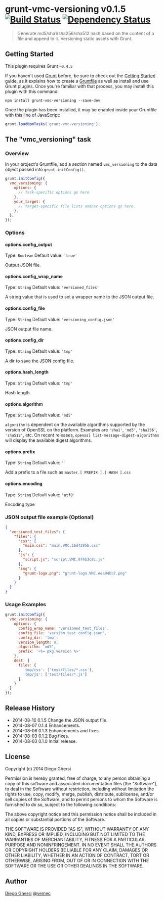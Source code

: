 # grunt-vmc-versioning v0.1.5 [![Build Status](https://travis-ci.org/vemec/grunt-vmc-versioning.svg?branch=master)](https://travis-ci.org/vemec/grunt-vmc-versioning) [![Dependency Status](https://david-dm.org/vemec/grunt-vmc-versioning.svg)](https://david-dm.org/vemec/grunt-vmc-versioning)

> Generate md5/sha1/sha256/sha512 hash based on the content of a file and append to it. Versioning static assets with Grunt.

## Getting Started
This plugin requires Grunt `~0.4.5`

If you haven't used [Grunt](http://gruntjs.com/) before, be sure to check out the [Getting Started](http://gruntjs.com/getting-started) guide, as it explains how to create a [Gruntfile](http://gruntjs.com/sample-gruntfile) as well as install and use Grunt plugins. Once you're familiar with that process, you may install this plugin with this command:

```shell
npm install grunt-vmc-versioning --save-dev
```

Once the plugin has been installed, it may be enabled inside your Gruntfile with this line of JavaScript:

```js
grunt.loadNpmTasks('grunt-vmc-versioning');
```

## The "vmc_versioning" task

### Overview
In your project's Gruntfile, add a section named `vmc_versioning` to the data object passed into `grunt.initConfig()`.

```js
grunt.initConfig({
  vmc_versioning: {
    options: {
      // Task-specific options go here.
    },
    your_target: {
      // Target-specific file lists and/or options go here.
    },
  },
});
```

### Options

#### options.config_output
Type: `Boolean`
Default value: `'true'`

Output JSON file.

#### options.config_wrap_name
Type: `String`
Default value: `'versioned_files'`

A string value that is used to set a wrapper name to the JSON output file.

#### options.config_file
Type: `String`
Default value: `'versioning_config.json'`

JSON output file name.

#### options.config_dir
Type: `String`
Default value: `'tmp'`

A dir to save the JSON config file.

#### options.hash_length
Type: `String`
Default value: `'tmp'`

Hash length

#### options.algorithm
Type: `String`
Default value: `'md5'`

`algorithm` is dependent on the available algorithms supported by the version of OpenSSL on the platform. Examples are `'sha1'`, `'md5'`, `'sha256'`, `'sha512'`, etc. On recent releases, `openssl list-message-digest-algorithms` will display the available digest algorithms.


#### options.prefix
Type: `String`
Default value: `''`

Add a prefix to a file such as `master.[ PREFIX ].[ HASH ].css`


#### options.encoding
Type: `String`
Default value: `'utf8'`

Encoding type


### JSON output file example (Optional)
```json
{
  "versioned_test_files": {
    "files": {
      "css": {
        "main.css": "main.VMC.1bd4295b.css"
      },
      "js": {
        "script.js": "script.VMC.974b3c8c.js"
      },
      "img": {
        "grunt-logo.png": "grunt-logo.VMC.eea94bb7.png"
      }
    }
  }
}
```

### Usage Examples

```js
grunt.initConfig({
  vmc_versioning: {
    options: {
      config_wrap_name: 'versioned_test_files',
      config_file: 'version_test_config.json',
      config_dir: 'tmp',
      version_length: 8,
      algorithm: 'md5',
      prefix: '<%= pkg.version %>'
    },
    dest: {
      files: {
        'tmp/css': ['test/files/*.css'],
        'tmp/js': ['test/files/*.js']
      }
    }
  }
});
```

## Release History
- 2014-08-10 0.1.5 Change the JSON output file.
- 2014-08-07 0.1.4 Enhancements.
- 2014-08-06 0.1.3 Enhancements and fixes.
- 2014-08-03 0.1.2 Bug fixes.
- 2014-08-03 0.1.0 Initial release.

## License
Copyright (c) 2014 Diego Ghersi

Permission is hereby granted, free of charge, to any person
obtaining a copy of this software and associated documentation
files (the "Software"), to deal in the Software without
restriction, including without limitation the rights to use,
copy, modify, merge, publish, distribute, sublicense, and/or sell
copies of the Software, and to permit persons to whom the
Software is furnished to do so, subject to the following
conditions:

The above copyright notice and this permission notice shall be
included in all copies or substantial portions of the Software.

THE SOFTWARE IS PROVIDED "AS IS", WITHOUT WARRANTY OF ANY KIND,
EXPRESS OR IMPLIED, INCLUDING BUT NOT LIMITED TO THE WARRANTIES
OF MERCHANTABILITY, FITNESS FOR A PARTICULAR PURPOSE AND
NONINFRINGEMENT. IN NO EVENT SHALL THE AUTHORS OR COPYRIGHT
HOLDERS BE LIABLE FOR ANY CLAIM, DAMAGES OR OTHER LIABILITY,
WHETHER IN AN ACTION OF CONTRACT, TORT OR OTHERWISE, ARISING
FROM, OUT OF OR IN CONNECTION WITH THE SOFTWARE OR THE USE OR
OTHER DEALINGS IN THE SOFTWARE.

## Author
[Diego Ghersi](https://github.com/vemec) [@vemec](https://twitter.com/vemec)
